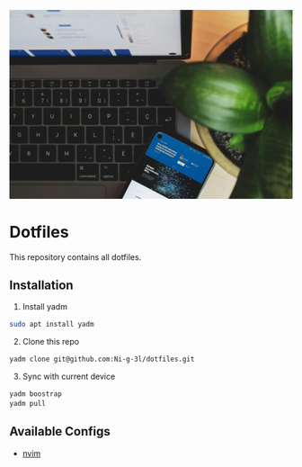 ![HEADER](./.media/header.jpg)

# Dotfiles

This repository contains all dotfiles.

## Installation

1. Install yadm

```bash
sudo apt install yadm
```
2. Clone this repo 

```bash
yadm clone git@github.com:Ni-g-3l/dotfiles.git
```

3. Sync with current device
```bash
yadm boostrap
yadm pull
```
## Available Configs

* [nvim](https://neovim.io/)

